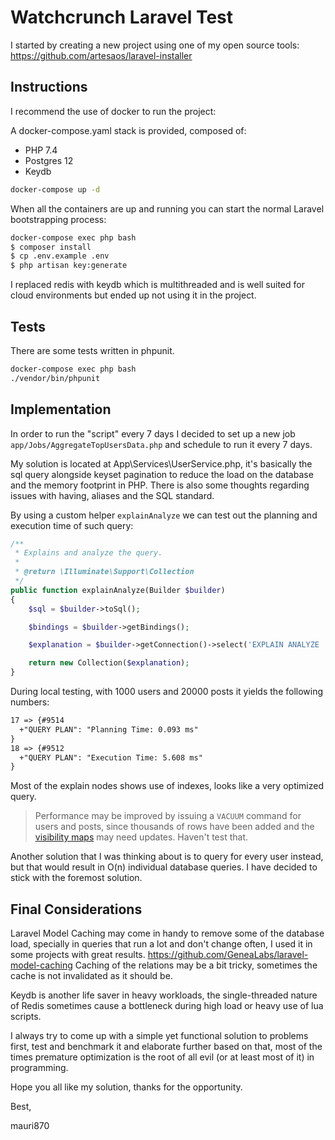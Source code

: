 # Watchcrunch Laravel Test

I started by creating a new project using one of my open source tools:
https://github.com/artesaos/laravel-installer

## Instructions

I recommend the use of docker to run the project:

A docker-compose.yaml stack is provided, composed of:

- PHP 7.4
- Postgres 12
- Keydb

```bash
docker-compose up -d
```

When all the containers are up and running you can start the normal Laravel bootstrapping process:

```bash
docker-compose exec php bash
$ composer install
$ cp .env.example .env
$ php artisan key:generate
```

I replaced redis with keydb which is multithreaded and is well suited for cloud environments but ended up not using it 
in the project.

## Tests

There are some tests written in phpunit.

```bash
docker-compose exec php bash
./vendor/bin/phpunit
```

## Implementation

In order to run the "script" every 7 days I decided to set up a new job `app/Jobs/AggregateTopUsersData.php` and schedule 
to run it every 7 days.

My solution is located at App\Services\UserService.php, it's basically the sql query alongside keyset pagination to reduce 
the load on the database and the memory footprint in PHP. There is also some thoughts regarding issues with having, 
aliases and the SQL standard.

By using a custom helper `explainAnalyze` we can test out the planning and execution time of such query:

```php
/**
 * Explains and analyze the query.
 *
 * @return \Illuminate\Support\Collection
 */
public function explainAnalyze(Builder $builder)
{
    $sql = $builder->toSql();

    $bindings = $builder->getBindings();

    $explanation = $builder->getConnection()->select('EXPLAIN ANALYZE '.$sql, $bindings);

    return new Collection($explanation);
}
```

During local testing, with 1000 users and 20000 posts it yields the following numbers:

```txt
17 => {#9514
  +"QUERY PLAN": "Planning Time: 0.093 ms"
}
18 => {#9512
  +"QUERY PLAN": "Execution Time: 5.608 ms"
}
```

Most of the explain nodes shows use of indexes, looks like a very optimized query.

> Performance may be improved by issuing a `VACUUM` command for users and posts, since thousands of rows have been added 
and the [visibility maps](https://www.postgresql.org/docs/12/storage-vm.html) may need updates. Haven't test that.

Another solution that I was thinking about is to query for every user instead, but that would result in O(n) 
individual database queries. I have decided to stick with the foremost solution.

## Final Considerations

Laravel Model Caching may come in handy to remove some of the database load, specially in queries that run a lot and 
don't change often, I used it in some projects with great results.
    https://github.com/GeneaLabs/laravel-model-caching
Caching of the relations may be a bit tricky, sometimes the cache is not invalidated as it should be.

Keydb is another life saver in heavy workloads, the single-threaded nature of Redis sometimes cause a bottleneck during
high load or heavy use of lua scripts.

I always try to come up with a simple yet functional solution to problems first, test and benchmark it and elaborate further based on that, most of the times premature optimization is the root of all evil (or at least most of it) in programming. 

Hope you all like my solution, thanks for the opportunity.

Best,

mauri870
